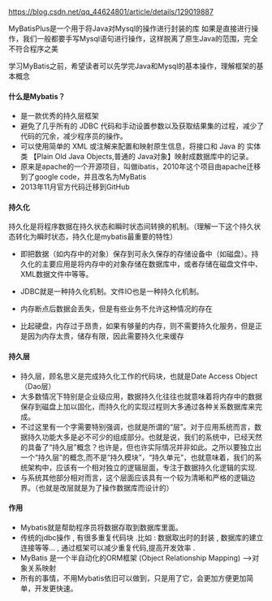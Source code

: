 https://blog.csdn.net/qq_44624801/article/details/129019887

MyBatisPlus是一个用于将Java对Mysql的操作进行封装的库
如果是直接进行操作，我们一般都要手写Mysql语句进行操作，这样脱离了原生Java的范围，完全不符合程序之美

学习MyBatis之前，希望读者可以先学完Java和Mysql的基本操作，理解框架的基本概念

#### 什么是Mybatis？
- 是一款优秀的持久层框架
- 避免了几乎所有的 JDBC 代码和手动设置参数以及获取结果集的过程，减少了代码的冗余，减少程序员的操作。
- 可以使用简单的 XML 或注解来配置和映射原生信息，将接口和 Java 的 实体类 【Plain Old Java Objects,普通的 Java对象】映射成数据库中的记录。
- 原来是apache的一个开源项目，叫做ibatis，2010年这个项目由apache迁移到了google code，并且改名为MyBatis
- 2013年11月官方代码迁移到GitHub

#### 持久化
持久化是将程序数据在持久状态和瞬时状态间转换的机制。（理解一下这个持久状态转化为瞬时状态，持久化是mybatis最重要的特性）

- 即把数据（如内存中的对象）保存到可永久保存的存储设备中（如磁盘）。持久化的主要应用是将内存中的对象存储在数据库中，或者存储在磁盘文件中、XML数据文件中等等。
- JDBC就是一种持久化机制。文件IO也是一种持久化机制。

- 内存断点后数据会丢失，但是有些业务不允许这种情况的存在
- 比起硬盘，内存过于昂贵，如果有够量的内存，则不需要持久化服务，但是正是因为内存太贵，储存有限，因此需要持久化来缓存

#### 持久层
- 持久层，顾名思义是完成持久化工作的代码块，也就是Date Access Object（Dao层）
- 大多数情况下特别是企业级应用，数据持久化往往也就意味着将内存中的数据保存到磁盘上加以固化，而持久化的实现过程则大多通过各种关系数据库来完成。
- 不过这里有一个字需要特别强调，也就是所谓的“层”。对于应用系统而言，数据持久功能大多是必不可少的组成部分。也就是说，我们的系统中，已经天然的具备了“持久层”概念？也许是，但也许实际情况并非如此。之所以要独立出一个“持久层”的概念,而不是“持久模块”，“持久单元”，也就意味着，我们的系统架构中，应该有一个相对独立的逻辑层面，专注于数据持久化逻辑的实现.
- 与系统其他部分相对而言，这个层面应该具有一个较为清晰和严格的逻辑边界。（也就是改层就是为了操作数据库而设计的）

#### 作用
- Mybatis就是帮助程序员将数据存取到数据库里面。
- 传统的jdbc操作 , 有很多重复代码块 .比如 : 数据取出时的封装 , 数据库的建立连接等等… , 通过框架可以减少重复代码,提高开发效率 .
- MyBatis 是一个半自动化的ORM框架 (Object Relationship Mapping) -->对象关系映射
- 所有的事情，不用Mybatis依旧可以做到，只是用了它，会更加方便更加简单，开发更快速。

